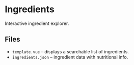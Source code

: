 # Ingredients

Interactive ingredient explorer.

## Files
- `template.vue` – displays a searchable list of ingredients.
- `ingredients.json` – ingredient data with nutritional info.
